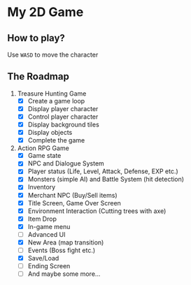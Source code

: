 # My 2D Game

## How to play?

Use `WASD` to move the character

## The Roadmap

1. Treasure Hunting Game
   - [x] Create a game loop
   - [x] Display player character
   - [x] Control player character
   - [x] Display background tiles
   - [x] Display objects
   - [x] Complete the game
2. Action RPG Game
   - [x] Game state
   - [x] NPC and Dialogue System
   - [x] Player status (Life, Level, Attack, Defense, EXP etc.)
   - [x] Monsters (simple AI) and Battle System (hit detection)
   - [x] Inventory
   - [x] Merchant NPC (Buy/Sell items)
   - [x] Title Screen, Game Over Screen
   - [x] Environment Interaction (Cutting trees with axe)
   - [x] Item Drop
   - [x] In-game menu
   - [ ] Advanced UI
   - [x] New Area (map transition)
   - [ ] Events (Boss fight etc.)
   - [x] Save/Load
   - [ ] Ending Screen
   - [ ] And maybe some more...
